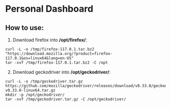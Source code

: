 # Personal Dashboard


## How to use:
1. Download firefox into **/opt/firefox/**:
```
curl -L -o /tmp/firefox-117.0.1.tar.bz2 "https://download.mozilla.org/?product=firefox-117.0.1&os=linux64&lang=en-US"
tar -xvf /tmp/firefox-117.0.1.tar.bz2 -C /opt
```
2. Download geckodriver into **/opt/geckodriver/**:
```
curl -L -o /tmp/geckodriver.tar.gz https://github.com/mozilla/geckodriver/releases/download/v0.33.0/geckodriver-v0.33.0-linux64.tar.gz
mkdir -p /opt/geckodriver/
tar -xvf /tmp/geckodriver.tar.gz -C /opt/geckodriver/
```
